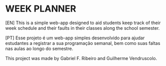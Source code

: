 # WEEK PLANNER

[EN]
This is a simple web-app designed to aid students keep track of their week schedule and their faults in their classes along the school semester.

[PT]
Esse projeto é um web-app simples desenvolvido para ajudar estudantes a registrar a sua programação semanal, bem como suas faltas nas aulas ao longo do semestre.


This project was made by Gabriel F. Ribeiro and Guilherme Vendruscolo.
